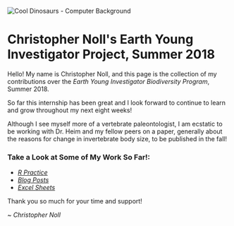![Cool Dinosaurs - Computer Background](https://www.50-best.com/images/computer_backgrounds/cool_dinosaur_background.jpg)
# **Christopher Noll's Earth Young Investigator Project, Summer 2018**
Hello! My name is Christopher Noll, and this page is the collection of my contributions over the *Earth Young Investigator Biodiversity Program*, Summer 2018.

So far this internship has been great and I look forward to continue to learn and grow throughout my next eight weeks!

Although I see myself more of a vertebrate paleontologist, I am ecstatic to be working with Dr. Heim and my fellow peers on a paper, generally about the reasons for change in invertebrate body size, to be published in the fall!

### Take a Look at Some of My Work So Far!:

- *[R Practice](https://github.com/Christopher-Noll/EarthYoungInvestigatorProject/tree/master/R_Practice)*
- *[Blog Posts](https://github.com/Christopher-Noll/EarthYoungInvestigatorProject/tree/master/Blogs)*
- *[Excel Sheets](https://github.com/Christopher-Noll/EarthYoungInvestigatorProject/tree/master/Excel_Folder)*

Thank you so much for your time and support!

~ *Christopher Noll*
